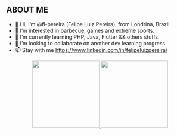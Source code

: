 ## ABOUT ME
- 👋 Hi, I’m @fl-pereira (Felipe Luiz Pereira), from Londrina, Brazil.
- 👀 I’m interested in barbecue, games and extreme sports.
- 🌱 I’m currently learning PHP, Java, Flutter && others stuffs.
- 💞️ I’m looking to collaborate on another dev learning progress.
- 📫 Stay with me https://www.linkedin.com/in/felipeluizpereira/

<div align="center" dir="auto">
<a href="https://github.com/fl-pereira">
<img height="180em" src="https://github-readme-stats.vercel.app/api?username=fl-pereira&amp;show_icons=true&amp;theme=dark&amp;include_all_commits=true&amp;count_private=true" style="max-width: 100%;">
  <img height="180em" src="https://github-readme-stats.vercel.app/api/top-langs/?username=fl-pereira&amp;layout=compact&amp;langs_count=7&amp;theme=dark" style="max-width: 100%;">
</a></div>
